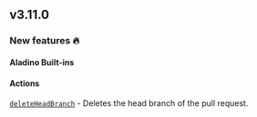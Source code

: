 ## v3.11.0

### New features :fire:

#### Aladino Built-ins

#### Actions

[`deleteHeadBranch`](/guides/built-ins#deleteheadbranch) - Deletes the head branch of the pull request.
